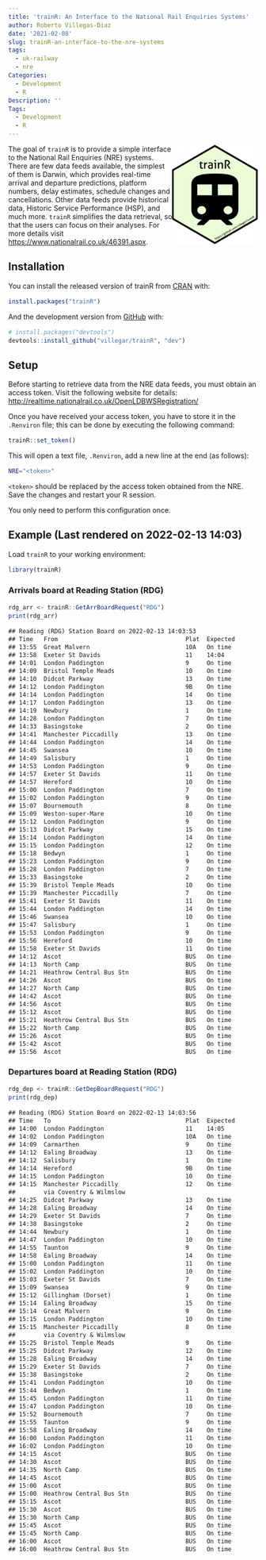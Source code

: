 ```yaml
---
title: 'trainR: An Interface to the National Rail Enquiries Systems'
author: Roberto Villegas-Diaz
date: '2021-02-08'
slug: trainR-an-interface-to-the-nre-systems
tags:
  - uk-railway
  - nre
Categories:
  - Development
  - R
Description: ''
Tags:
  - Development
  - R
---
```


<img src="https://raw.githubusercontent.com/villegar/trainR/main/inst/images/logo.png" alt="logo" align="right" height=200px/>

The goal of `trainR` is to provide a simple interface to the 
National Rail Enquiries (NRE) systems. There are few data feeds 
available, the simplest of them is Darwin, which provides real-time 
arrival and departure predictions, platform numbers, delay estimates, 
schedule changes and cancellations. Other data feeds provide historical 
data, Historic Service Performance (HSP), and much more. `trainR` 
simplifies the data retrieval, so that the users can focus on their 
analyses. For more details visit 
https://www.nationalrail.co.uk/46391.aspx.

## Installation

You can install the released version of trainR from [CRAN](https://CRAN.R-project.org) with:

``` r
install.packages("trainR")
```

And the development version from [GitHub](https://github.com/) with:

``` r
# install.packages("devtools")
devtools::install_github("villegar/trainR", "dev")
```

## Setup
Before starting to retrieve data from the NRE data feeds, you must obtain an access token. 
Visit the following website for details: http://realtime.nationalrail.co.uk/OpenLDBWSRegistration/

Once you have received your access token, you have to store it in the `.Renviron` file; this can be 
done by executing the following command:


```r
trainR::set_token()
```

This will open a text file, `.Renviron`, add a new line at the end (as follows):

```bash
NRE="<token>"
```

`<token>` should be replaced by the access token obtained from the NRE. Save the changes and restart 
your R session.

You only need to perform this configuration once.

## Example (Last rendered on 2022-02-13 14:03)

Load `trainR` to your working environment:

```r
library(trainR)
```

### Arrivals board at Reading Station (RDG)


```r
rdg_arr <- trainR::GetArrBoardRequest("RDG")
print(rdg_arr)
```

```
## Reading (RDG) Station Board on 2022-02-13 14:03:53
## Time   From                                    Plat  Expected
## 13:55  Great Malvern                           10A   On time
## 13:58  Exeter St Davids                        11    14:04
## 14:01  London Paddington                       9     On time
## 14:09  Bristol Temple Meads                    10    On time
## 14:10  Didcot Parkway                          13    On time
## 14:12  London Paddington                       9B    On time
## 14:14  London Paddington                       14    On time
## 14:17  London Paddington                       13    On time
## 14:19  Newbury                                 1     On time
## 14:28  London Paddington                       7     On time
## 14:33  Basingstoke                             2     On time
## 14:41  Manchester Piccadilly                   13    On time
## 14:44  London Paddington                       14    On time
## 14:45  Swansea                                 10    On time
## 14:49  Salisbury                               1     On time
## 14:53  London Paddington                       9     On time
## 14:57  Exeter St Davids                        11    On time
## 14:57  Hereford                                10    On time
## 15:00  London Paddington                       7     On time
## 15:02  London Paddington                       9     On time
## 15:07  Bournemouth                             8     On time
## 15:09  Weston-super-Mare                       10    On time
## 15:12  London Paddington                       9     On time
## 15:13  Didcot Parkway                          15    On time
## 15:14  London Paddington                       14    On time
## 15:15  London Paddington                       12    On time
## 15:18  Bedwyn                                  1     On time
## 15:23  London Paddington                       9     On time
## 15:28  London Paddington                       7     On time
## 15:33  Basingstoke                             2     On time
## 15:39  Bristol Temple Meads                    10    On time
## 15:39  Manchester Piccadilly                   7     On time
## 15:41  Exeter St Davids                        11    On time
## 15:44  London Paddington                       14    On time
## 15:46  Swansea                                 10    On time
## 15:47  Salisbury                               1     On time
## 15:53  London Paddington                       9     On time
## 15:56  Hereford                                10    On time
## 15:58  Exeter St Davids                        11    On time
## 14:12  Ascot                                   BUS   On time
## 14:13  North Camp                              BUS   On time
## 14:21  Heathrow Central Bus Stn                BUS   On time
## 14:26  Ascot                                   BUS   On time
## 14:27  North Camp                              BUS   On time
## 14:42  Ascot                                   BUS   On time
## 14:56  Ascot                                   BUS   On time
## 15:12  Ascot                                   BUS   On time
## 15:21  Heathrow Central Bus Stn                BUS   On time
## 15:22  North Camp                              BUS   On time
## 15:26  Ascot                                   BUS   On time
## 15:42  Ascot                                   BUS   On time
## 15:56  Ascot                                   BUS   On time
```

### Departures board at Reading Station (RDG)


```r
rdg_dep <- trainR::GetDepBoardRequest("RDG")
print(rdg_dep)
```

```
## Reading (RDG) Station Board on 2022-02-13 14:03:56
## Time   To                                      Plat  Expected
## 14:00  London Paddington                       11    14:05
## 14:02  London Paddington                       10A   On time
## 14:09  Carmarthen                              9     On time
## 14:12  Ealing Broadway                         13    On time
## 14:12  Salisbury                               1     On time
## 14:14  Hereford                                9B    On time
## 14:15  London Paddington                       10    On time
## 14:15  Manchester Piccadilly                   12    On time
##        via Coventry & Wilmslow                 
## 14:25  Didcot Parkway                          13    On time
## 14:28  Ealing Broadway                         14    On time
## 14:29  Exeter St Davids                        7     On time
## 14:38  Basingstoke                             2     On time
## 14:44  Newbury                                 1     On time
## 14:47  London Paddington                       10    On time
## 14:55  Taunton                                 9     On time
## 14:58  Ealing Broadway                         14    On time
## 15:00  London Paddington                       11    On time
## 15:02  London Paddington                       10    On time
## 15:03  Exeter St Davids                        7     On time
## 15:09  Swansea                                 9     On time
## 15:12  Gillingham (Dorset)                     1     On time
## 15:14  Ealing Broadway                         15    On time
## 15:14  Great Malvern                           9     On time
## 15:15  London Paddington                       10    On time
## 15:15  Manchester Piccadilly                   8     On time
##        via Coventry & Wilmslow                 
## 15:25  Bristol Temple Meads                    9     On time
## 15:25  Didcot Parkway                          12    On time
## 15:28  Ealing Broadway                         14    On time
## 15:29  Exeter St Davids                        7     On time
## 15:38  Basingstoke                             2     On time
## 15:41  London Paddington                       10    On time
## 15:44  Bedwyn                                  1     On time
## 15:45  London Paddington                       11    On time
## 15:47  London Paddington                       10    On time
## 15:52  Bournemouth                             7     On time
## 15:55  Taunton                                 9     On time
## 15:58  Ealing Broadway                         14    On time
## 16:00  London Paddington                       11    On time
## 16:02  London Paddington                       10    On time
## 14:15  Ascot                                   BUS   On time
## 14:30  Ascot                                   BUS   On time
## 14:35  North Camp                              BUS   On time
## 14:45  Ascot                                   BUS   On time
## 15:00  Ascot                                   BUS   On time
## 15:00  Heathrow Central Bus Stn                BUS   On time
## 15:15  Ascot                                   BUS   On time
## 15:30  Ascot                                   BUS   On time
## 15:30  North Camp                              BUS   On time
## 15:45  Ascot                                   BUS   On time
## 15:45  North Camp                              BUS   On time
## 16:00  Ascot                                   BUS   On time
## 16:00  Heathrow Central Bus Stn                BUS   On time
```
